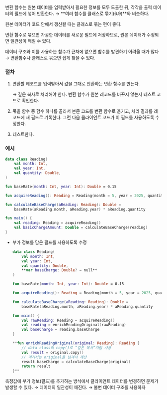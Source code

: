 변환 함수는 원본 데이터를 입력받아서 필요한 정보를 모두 도출한 뒤, 각각을 출력 데이터의 필드에 넣어 반환한다. → **여러 함수를 클래스로 묶기(6.9)**와 비슷하다.

원본 데이터가 코드 안에서 갱신될 때는 클래스로 묶는 편이 좋다.

변환 함수로 묶으면 가공한 데이터를 새로운 필드에 저장하므로, 원본 데이터가 수정되면 일관성이 깨질 수 있다.

데이터 구조와 이를 사용하는 함수가 근처에 없으면 함수를 발견하기 어려울 때가 많다 → 변환함수나 클래스로 묶으면 쉽게 찾을 수 있다.

### 절차

1. 변환할 레코드를 입력받아서 값을 그대로 반환하는 변환 함수를 만든다.
    
    → 깊은 복사로 처리해야 한다. 변환 함수가 원본 레코드를 바꾸지 않는지 테스트 코드로 확인한다.
    
2. 묶을 함수 중 함수 하나를 골라서 본문 코드를 변환 함수로 옮기고, 처리 결과를 레코드에 새 필드로 기록한다. 그런 다음 클라이언트 코드가 이 필드를 사용하도록 수정한다.
3. 테스트한다.

### 예시

```kotlin
data class Reading(
    val month: Int,
    val year: Int,
    val quantity: Double,
)

fun baseRate(month: Int, year: Int): Double = 0.15

fun acquireReading(): Reading = Reading(month = 5, year = 2025, quantity = 120.0)

fun calculateBaseCharge(aReading: Reading): Double =
    baseRate(aReading.month, aReading.year) * aReading.quantity

fun main() {
    val reading: Reading = acquireReading()
    val basicChargeAmount: Double = calculateBaseCharge(reading)
}
```

- 부가 정보를 담은 필드를 사용하도록 수정
    
    ```kotlin
    data class Reading(
        val month: Int,
        val year: Int,
        val quantity: Double,
        **var baseCharge: Double? = null**
    )
    
    fun baseRate(month: Int, year: Int): Double = 0.15
    
    fun acquireReading(): Reading = Reading(month = 5, year = 2025, quantity = 120.0)
    
    fun calculateBaseCharge(aReading: Reading): Double =
        baseRate(aReading.month, aReading.year) * aReading.quantity
    
    fun main() {
        val rawReading: Reading = acquireReading()
        val reading = enrichReadingOriginal(rawReading)
        val baseCharge = reading.baseCharge
    }
    
    **fun enrichReadingOriginal(original: Reading): Reading {
        // data class의 copy()로 “깊은 복사”처럼 사용
        val result = original.copy()
        // 여기서는 original을 넘겨서 계산
        result.baseCharge = calculateBaseCharge(original)
        return result
    }**
    ```
    

측정값에 부가 정보(필드)를  추가하는 방식에서 클라이언트 데이터를 변경하면 문제가 발생할 수 있다. → 데이터의 일관성이 깨진다. → 불변 데이터 구조를 사용하자
